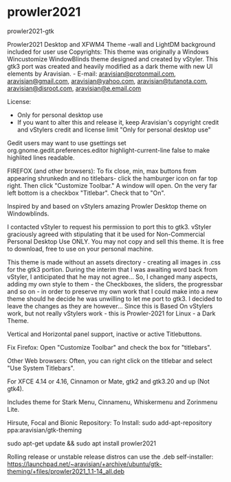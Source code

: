 # prowler2021
prowler2021-gtk

Prowler2021 Desktop and XFWM4 Theme -wall and LightDM background included for user use
Copyrights:
         This theme was originally a Windows Wincustomize WindowBlinds theme designed and created by vStyler. This gtk3 port was created and heavily modified as a dark theme with new UI elements by Aravisian.
         - E-mail: aravisian@protonmail.com, aravisian@gmail.com, aravisian@yahoo.com, aravisian@tutanota.com, aravisian@disroot.com, aravisian@e.email.com


License:
- Only for personal desktop use
- If you want to alter this and release it, keep Aravisian's copyright credit and vStylers credit
  and license limit "Only for personal desktop use"

Gedit users may want to use
gsettings set org.gnome.gedit.preferences.editor highlight-current-line false
to make highlited lines readable.

FIREFOX (and other browsers): To fix close, min, max buttons from appearing shrunkedn and no titlebars- click the hamburger icon on far top right.
Then click "Customize Toolbar." A window will open. On the very far left bottom is a checkbox "Titlebar". Check that to "On".

Inspired by and based on vStylers amazing Prowler Desktop theme on Windowblinds.

I contacted vStyler to request his permission to port this to gtk3. vStyler graciously agreed with stipulating that it be used for Non-Commercial Personal Desktop Use ONLY.
You may not copy and sell this theme. It is free to download, free to use on your personal machine.

This theme is made without an assets directory - creating all images in .css for the gtk3 portion.
During the interim that I was awaiting word back from vStyler, I anticipated that he may not agree... So, I changed many aspects, adding my own style to them - the Checkboxes, the sliders, the progressbar and so on - in order to preserve my own work that I could make into a new theme should he decide he was unwilling to let me port to gtk3.
I decided to leave the changes as they are however... Since this is Based On vStylers work, but not really vStylers work - this is Prowler-2021 for Linux - a Dark Theme.

Vertical and Horizontal panel support, inactive or active Titlebuttons.

Fix Firefox:
Open "Customize Toolbar" and check the box for "titlebars".

Other Web browsers: Often, you can right click on the titlebar and select "Use System Titlebars".

For XFCE 4.14 or 4.16, Cinnamon or Mate, gtk2 and gtk3.20 and up (Not gtk4).

Includes theme for Stark Menu, Cinnamenu, Whiskermenu and Zorinmenu Lite.

Hirsute, Focal and Bionic Repository:
To Install:
sudo add-apt-repository ppa:aravisian/gtk-theming

sudo apt-get update && sudo apt install prowler2021

Rolling release or unstable release distros can use the .deb self-installer:
https://launchpad.net/~aravisian/+archive/ubuntu/gtk-theming/+files/prowler2021_1.1-14_all.deb
